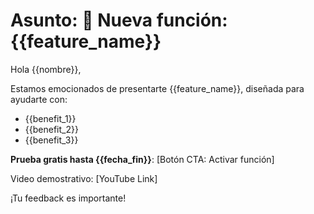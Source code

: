 # Asunto: 🚀 Nueva función: {{feature_name}}

Hola {{nombre}},

Estamos emocionados de presentarte {{feature_name}}, diseñada para ayudarte con:

- {{benefit_1}}
- {{benefit_2}}
- {{benefit_3}}

**Prueba gratis hasta {{fecha_fin}}**:
[Botón CTA: Activar función]

Video demostrativo: [YouTube Link]

¡Tu feedback es importante!
